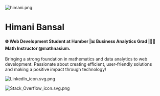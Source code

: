 ![himani.png](/Himani1609)

# Himani Bansal

#### 🌐 Web Development Student at Humber |📊 Business Analytics Grad |🧑‍🏫 Math Instructor @mathnasium. 

Bringing a strong foundation in mathematics and data analytics to web development. Passionate about creating efficient, user-friendly solutions and making a positive impact through technology!

![LinkedIn_icon.svg.png](https://www.linkedin.com/in/himani-bansal-8bb2532a4/)

![Stack_Overflow_icon.svg.png](https://stackoverflow.com/users/27218588/himani-bansal)
